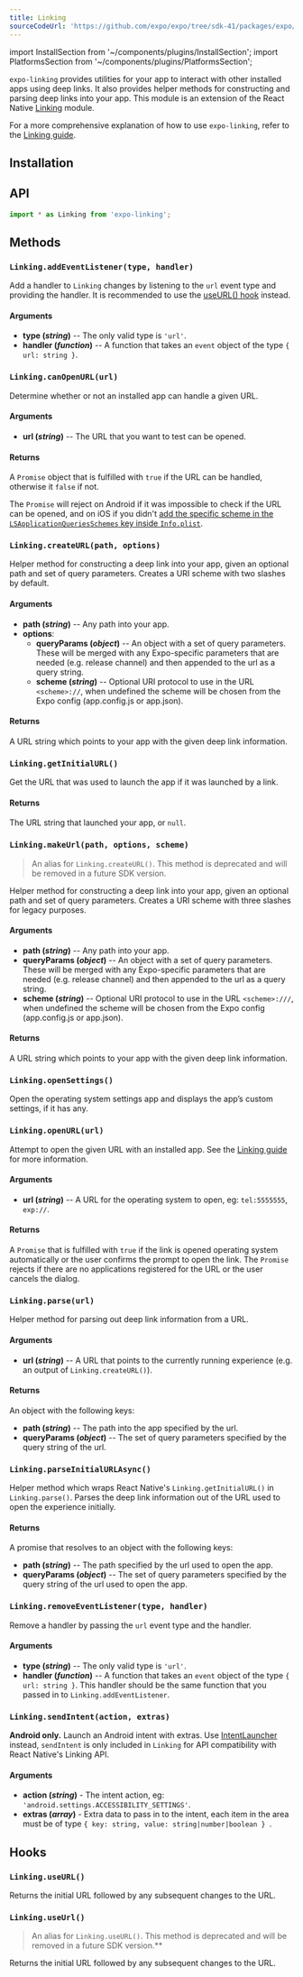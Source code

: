 ```yaml
---
title: Linking
sourceCodeUrl: 'https://github.com/expo/expo/tree/sdk-41/packages/expo/src/Linking'
---
```


import InstallSection from '~/components/plugins/InstallSection';
import PlatformsSection from '~/components/plugins/PlatformsSection';

`expo-linking` provides utilities for your app to interact with other installed apps using deep links. It also provides helper methods for constructing and parsing deep links into your app. This module is an extension of the React Native [Linking](https://reactnative.dev/docs/linking.html) module.

For a more comprehensive explanation of how to use `expo-linking`, refer to the [Linking guide](../../../guides/linking.md).

<PlatformsSection android emulator ios simulator web />

## Installation

<InstallSection packageName="expo-linking" />

## API

```js
import * as Linking from 'expo-linking';
```

## Methods

### `Linking.addEventListener(type, handler)`

Add a handler to `Linking` changes by listening to the `url` event type and providing the handler. It is recommended to use the [useURL() hook](#linkinguseurl) instead.

#### Arguments

- **type (_string_)** -- The only valid type is `'url'`.
- **handler (_function_)** -- A function that takes an `event` object of the type `{ url: string }`.

### `Linking.canOpenURL(url)`

Determine whether or not an installed app can handle a given URL.

#### Arguments

- **url (_string_)** -- The URL that you want to test can be opened.

#### Returns

A `Promise` object that is fulfilled with `true` if the URL can be handled, otherwise it `false` if not.

The `Promise` will reject on Android if it was impossible to check if the URL can be opened, and on iOS if you didn't [add the specific scheme in the `LSApplicationQueriesSchemes` key inside `Info.plist`](../../../guides/linking.md##opening-links-to-other-apps).

### `Linking.createURL(path, options)`

Helper method for constructing a deep link into your app, given an optional path and set of query parameters. Creates a URI scheme with two slashes by default.

#### Arguments

- **path (_string_)** -- Any path into your app.
- **options**:
  - **queryParams (_object_)** -- An object with a set of query parameters. These will be merged with any Expo-specific parameters that are needed (e.g. release channel) and then appended to the url as a query string.
  - **scheme (_string_)** -- Optional URI protocol to use in the URL `<scheme>://`, when undefined the scheme will be chosen from the Expo config (app.config.js or app.json).

#### Returns

A URL string which points to your app with the given deep link information.

### `Linking.getInitialURL()`

Get the URL that was used to launch the app if it was launched by a link.

#### Returns

The URL string that launched your app, or `null`.

### `Linking.makeUrl(path, options, scheme)`

> An alias for `Linking.createURL()`. This method is deprecated and will be removed in a future SDK version.

Helper method for constructing a deep link into your app, given an optional path and set of query parameters. Creates a URI scheme with three slashes for legacy purposes.

#### Arguments

- **path (_string_)** -- Any path into your app.
- **queryParams (_object_)** -- An object with a set of query parameters. These will be merged with any Expo-specific parameters that are needed (e.g. release channel) and then appended to the url as a query string.
- **scheme (_string_)** -- Optional URI protocol to use in the URL `<scheme>:///`, when undefined the scheme will be chosen from the Expo config (app.config.js or app.json).

#### Returns

A URL string which points to your app with the given deep link information.

### `Linking.openSettings()`

Open the operating system settings app and displays the app’s custom settings, if it has any.

### `Linking.openURL(url)`

Attempt to open the given URL with an installed app. See the [Linking guide](../../../guides/linking.md) for more information.

#### Arguments

- **url (_string_)** -- A URL for the operating system to open, eg: `tel:5555555`, `exp://`.

#### Returns

A `Promise` that is fulfilled with `true` if the link is opened operating system automatically or the user confirms the prompt to open the link. The `Promise` rejects if there are no applications registered for the URL or the user cancels the dialog.

### `Linking.parse(url)`

Helper method for parsing out deep link information from a URL.

#### Arguments

- **url (_string_)** -- A URL that points to the currently running experience (e.g. an output of `Linking.createURL()`).

#### Returns

An object with the following keys:

- **path (_string_)** -- The path into the app specified by the url.
- **queryParams (_object_)** -- The set of query parameters specified by the query string of the url.

### `Linking.parseInitialURLAsync()`

Helper method which wraps React Native's `Linking.getInitialURL()` in `Linking.parse()`. Parses the deep link information out of the URL used to open the experience initially.

#### Returns

A promise that resolves to an object with the following keys:

- **path (_string_)** -- The path specified by the url used to open the app.
- **queryParams (_object_)** -- The set of query parameters specified by the query string of the url used to open the app.

### `Linking.removeEventListener(type, handler)`

Remove a handler by passing the `url` event type and the handler.

#### Arguments

- **type (_string_)** -- The only valid type is `'url'`.
- **handler (_function_)** -- A function that takes an `event` object of the type `{ url: string }`. This handler should be the same function that you passed in to `Linking.addEventListener`.

### `Linking.sendIntent(action, extras)`

**Android only.** Launch an Android intent with extras. Use [IntentLauncher](../intent-launcher.md) instead, `sendIntent` is only included in `Linking` for API compatibility with React Native's Linking API.

#### Arguments

- **action (_string_)** - The intent action, eg: `'android.settings.ACCESSIBILITY_SETTINGS'`.
- **extras (_array_)** - Extra data to pass in to the intent, each item in the area must be of type `{ key: string, value: string|number|boolean } `.

## Hooks

### `Linking.useURL()`

Returns the initial URL followed by any subsequent changes to the URL.

### `Linking.useUrl()`

> An alias for `Linking.useURL()`. This method is deprecated and will be removed in a future SDK version.**

Returns the initial URL followed by any subsequent changes to the URL.